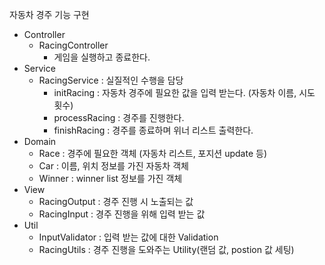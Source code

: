 자동차 경주 기능 구현
- Controller
  - RacingController
    - 게임을 실행하고 종료한다.
- Service
  - RacingService : 실질적인 수행을 담당
    - initRacing : 자동차 경주에 필요한 값을 입력 받는다. (자동차 이름, 시도 횟수)
    - processRacing : 경주를 진행한다.
    - finishRacing : 경주를 종료하며 위너 리스트 출력한다.
- Domain
  - Race : 경주에 필요한 객체 (자동차 리스트, 포지션 update 등)
  - Car : 이름, 위치 정보를 가진 자동차 객체
  - Winner : winner list 정보를 가진 객체
- View
  - RacingOutput : 경주 진행 시 노출되는 값
  - RacingInput : 경주 진행을 위해 입력 받는 값
- Util
  - InputValidator : 입력 받는 값에 대한 Validation
  - RacingUtils : 경주 진행을 도와주는 Utility(랜덤 값, postion 값 세팅)